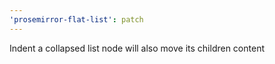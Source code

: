 ```yaml
---
'prosemirror-flat-list': patch
---
```


Indent a collapsed list node will also move its children content
